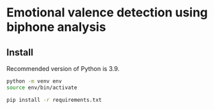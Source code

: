 # Emotional valence detection using biphone analysis

## Install

Recommended version of Python is 3.9.

```bash
python -m venv env
source env/bin/activate

pip install -r requirements.txt
```

